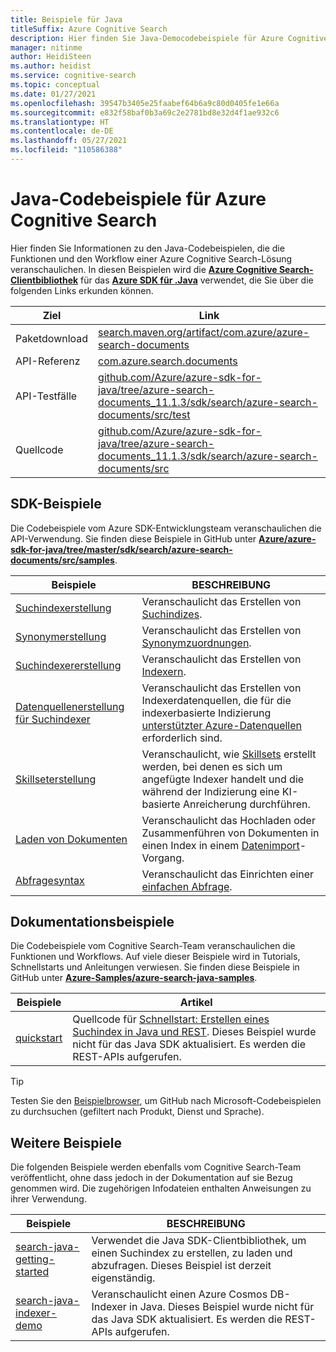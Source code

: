 ```yaml
---
title: Beispiele für Java
titleSuffix: Azure Cognitive Search
description: Hier finden Sie Java-Democodebeispiele für Azure Cognitive Search, für die das Azure .NET SDK für Java verwendet wird.
manager: nitinme
author: HeidiSteen
ms.author: heidist
ms.service: cognitive-search
ms.topic: conceptual
ms.date: 01/27/2021
ms.openlocfilehash: 39547b3405e25faabef64b6a9c80d0405fe1e66a
ms.sourcegitcommit: e832f58baf0b3a69c2e2781bd8e32d4f1ae932c6
ms.translationtype: HT
ms.contentlocale: de-DE
ms.lasthandoff: 05/27/2021
ms.locfileid: "110586388"
---
```

# <a name="java-code-samples-for-azure-cognitive-search"></a>Java-Codebeispiele für Azure Cognitive Search

Hier finden Sie Informationen zu den Java-Codebeispielen, die die Funktionen und den Workflow einer Azure Cognitive Search-Lösung veranschaulichen. In diesen Beispielen wird die [**Azure Cognitive Search-Clientbibliothek**](/java/api/overview/azure/search-documents-readme) für das [**Azure SDK für .Java**](/azure/developer/java/sdk) verwendet, die Sie über die folgenden Links erkunden können.

| Ziel | Link |
|--------|------|
| Paketdownload | [search.maven.org/artifact/com.azure/azure-search-documents](https://search.maven.org/artifact/com.azure/azure-search-documents) |
| API-Referenz | [com.azure.search.documents](/java/api/com.azure.search.documents)  |
| API-Testfälle | [github.com/Azure/azure-sdk-for-java/tree/azure-search-documents_11.1.3/sdk/search/azure-search-documents/src/test](https://github.com/Azure/azure-sdk-for-java/tree/azure-search-documents_11.1.3/sdk/search/azure-search-documents/src/test) |
| Quellcode | [github.com/Azure/azure-sdk-for-java/tree/azure-search-documents_11.1.3/sdk/search/azure-search-documents/src](https://github.com/Azure/azure-sdk-for-java/tree/azure-search-documents_11.1.3/sdk/search/azure-search-documents/src)  |

## <a name="sdk-samples"></a>SDK-Beispiele

Die Codebeispiele vom Azure SDK-Entwicklungsteam veranschaulichen die API-Verwendung. Sie finden diese Beispiele in GitHub unter [**Azure/azure-sdk-for-java/tree/master/sdk/search/azure-search-documents/src/samples**](https://github.com/Azure/azure-sdk-for-java/tree/master/sdk/search/azure-search-documents/src/samples).

| Beispiele | BESCHREIBUNG |
|---------|-------------|
| [Suchindexerstellung](https://github.com/Azure/azure-sdk-for-java/blob/master/sdk/search/azure-search-documents/src/samples/java/com/azure/search/documents/indexes/CreateIndexExample.java) | Veranschaulicht das Erstellen von [Suchindizes](search-what-is-an-index.md). |
| [Synonymerstellung](https://github.com/Azure/azure-sdk-for-java/blob/master/sdk/search/azure-search-documents/src/samples/java/com/azure/search/documents/SynonymMapsCreateExample.java) | Veranschaulicht das Erstellen von [Synonymzuordnungen](search-synonyms.md).  |
| [Suchindexererstellung](https://github.com/Azure/azure-sdk-for-java/blob/master/sdk/search/azure-search-documents/src/samples/java/com/azure/search/documents/indexes/CreateIndexerExample.java) | Veranschaulicht das Erstellen von [Indexern](search-indexer-overview.md). |
| [Datenquellenerstellung für Suchindexer](https://github.com/Azure/azure-sdk-for-java/blob/master/sdk/search/azure-search-documents/src/samples/java/com/azure/search/documents/indexes/DataSourceExample.java) | Veranschaulicht das Erstellen von Indexerdatenquellen, die für die indexerbasierte Indizierung [unterstützter Azure-Datenquellen](search-indexer-overview.md#supported-data-sources) erforderlich sind. |
| [Skillseterstellung](https://github.com/Azure/azure-sdk-for-java/blob/master/sdk/search/azure-search-documents/src/samples/java/com/azure/search/documents/indexes/CreateSkillsetExample.java) |  Veranschaulicht, wie [Skillsets](cognitive-search-working-with-skillsets.md) erstellt werden, bei denen es sich um angefügte Indexer handelt und die während der Indizierung eine KI-basierte Anreicherung durchführen. |
| [Laden von Dokumenten](https://github.com/Azure/azure-sdk-for-java/blob/master/sdk/search/azure-search-documents/src/samples/java/com/azure/search/documents/IndexContentManagementExample.java) | Veranschaulicht das Hochladen oder Zusammenführen von Dokumenten in einen Index in einem [Datenimport](search-what-is-data-import.md)-Vorgang. |
| [Abfragesyntax](https://github.com/Azure/azure-sdk-for-java/blob/master/sdk/search/azure-search-documents/src/samples/java/com/azure/search/documents/SearchAsyncWithFullyTypedDocumentsExample.java) | Veranschaulicht das Einrichten einer [einfachen Abfrage](search-query-overview.md). |

## <a name="doc-samples"></a>Dokumentationsbeispiele

Die Codebeispiele vom Cognitive Search-Team veranschaulichen die Funktionen und Workflows. Auf viele dieser Beispiele wird in Tutorials, Schnellstarts und Anleitungen verwiesen. Sie finden diese Beispiele in GitHub unter [**Azure-Samples/azure-search-java-samples**](https://github.com/Azure-Samples/azure-search-java-samples).

| Beispiele | Artikel | 
|---------|-------------|
| [quickstart](https://github.com/Azure-Samples/azure-search-java-samples/tree/java-rest-api/quickstart) | Quellcode für [Schnellstart: Erstellen eines Suchindex in Java und REST](search-get-started-java.md). Dieses Beispiel wurde nicht für das Java SDK aktualisiert. Es werden die REST-APIs aufgerufen. |

> [!Tip]
> Testen Sie den [Beispielbrowser](/samples/browse/?languages=java&products=azure-cognitive-search), um GitHub nach Microsoft-Codebeispielen zu durchsuchen (gefiltert nach Produkt, Dienst und Sprache).

## <a name="other-samples"></a>Weitere Beispiele

Die folgenden Beispiele werden ebenfalls vom Cognitive Search-Team veröffentlicht, ohne dass jedoch in der Dokumentation auf sie Bezug genommen wird. Die zugehörigen Infodateien enthalten Anweisungen zu ihrer Verwendung.

| Beispiele | BESCHREIBUNG |
|---------|-------------|
| [search-java-getting-started](https://github.com/Azure-Samples/azure-search-java-samples/tree/master/search-java-getting-started) | Verwendet die Java SDK-Clientbibliothek, um einen Suchindex zu erstellen, zu laden und abzufragen. Dieses Beispiel ist derzeit eigenständig. |
| [search-java-indexer-demo](https://github.com/Azure-Samples/azure-search-java-samples/tree/java-rest-api/search-java-indexer-demo) | Veranschaulicht einen Azure Cosmos DB-Indexer in Java. Dieses Beispiel wurde nicht für das Java SDK aktualisiert. Es werden die REST-APIs aufgerufen.|
